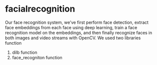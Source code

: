 # facialrecognition
Our face recognition system, we’ve first perform face detection, extract face embeddings from each face using deep learning, train a face recognition model on the embeddings, and then finally recognize faces in both images and video streams with OpenCV.
We used two libraries function
1. dilb function
2. face_recogniton function
